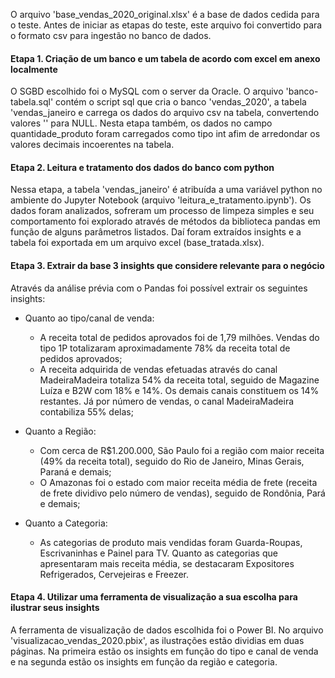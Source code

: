 O arquivo 'base_vendas_2020_original.xlsx' é a base de dados cedida para o teste. Antes de iniciar as etapas do teste, este arquivo foi convertido para o formato csv para ingestão no banco de dados.

#### Etapa 1. Criação de um banco e um tabela de acordo com excel em anexo localmente
O SGBD escolhido foi o MySQL com o server da Oracle. O arquivo 'banco-tabela.sql' contém o script sql que cria o banco 'vendas_2020', a tabela 'vendas_janeiro e carrega os dados do arquivo csv na tabela, convertendo valores '' para NULL. Nesta etapa também, os dados no campo quantidade_produto foram carregados como tipo int afim de arredondar os valores decimais incoerentes na tabela.

#### Etapa 2. Leitura e tratamento dos dados do banco com python
Nessa etapa, a tabela 'vendas_janeiro' é atribuída a uma variável python no ambiente do Jupyter Notebook (arquivo 'leitura_e_tratamento.ipynb'). Os dados foram analizados, sofreram um processo de limpeza simples e seu comportamento foi explorado através de métodos da biblioteca pandas em função de alguns parâmetros listados. Daí foram extraídos insights e a tabela foi exportada em um arquivo excel (base_tratada.xlsx).

#### Etapa 3. Extrair da base 3 insights que considere relevante para o negócio
Através da análise prévia com o Pandas foi possível extrair os seguintes insights:

- Quanto ao tipo/canal de venda:
  - A receita total de pedidos aprovados foi de 1,79 milhões. Vendas do tipo 1P totalizaram aproximadamente 78% da receita total de pedidos aprovados;
  - A receita adquirida de vendas efetuadas através do canal MadeiraMadeira totaliza 54% da receita total, seguido de Magazine Luíza e B2W com 18% e 14%. Os demais canais constituem os 14% restantes. Já por número de vendas, o canal MadeiraMadeira contabiliza 55% delas;

- Quanto a Região:
  - Com cerca de R$1.200.000, São Paulo foi a região com maior receita (49% da receita total), seguido do Rio de Janeiro, Minas Gerais, Paraná e demais;
  - O Amazonas foi o estado com maior receita média de frete (receita de frete dividivo pelo número de vendas), seguido de Rondônia, Pará e demais;

- Quanto a Categoria:
  - As categorias de produto mais vendidas foram Guarda-Roupas, Escrivaninhas e Painel para TV. Quanto as categorias que apresentaram mais receita média, se destacaram Expositores Refrigerados, Cervejeiras e Freezer.

#### Etapa 4. Utilizar uma ferramenta de visualização a sua escolha para ilustrar seus insights
A ferramenta de visualização de dados escolhida foi o Power BI. No arquivo 'visualizacao_vendas_2020.pbix', as ilustrações estão dividias em duas páginas. Na primeira estão os insights em função do tipo e canal de venda e na segunda estão os insights em função da região e categoria.
